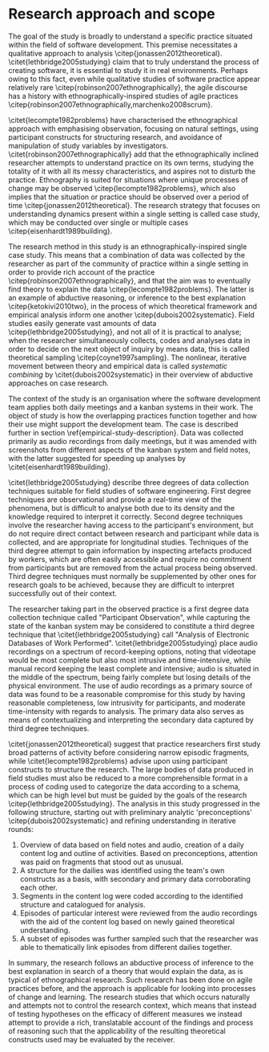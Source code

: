 
# Research approach and scope

The goal of the study is broadly to understand a specific practice situated within the field of software development. This premise necessitates a qualitative approach to analysis \citep{jonassen2012theoretical}. \citet{lethbridge2005studying} claim that to truly understand the process of creating software, it is essential to study it in real environments. Perhaps owing to this fact, even while qualitative studies of software practice appear relatively rare \citep{robinson2007ethnographically}, the agile discourse has a history with ethnographically-inspired studies of agile practices \citep{robinson2007ethnographically,marchenko2008scrum}.

\citet{lecompte1982problems} have characterised the ethnographical approach with emphasising observation, focusing on natural settings, using participant constructs for structuring research, and avoidance of manipulation of study variables by investigators. \citet{robinson2007ethnographically} add that the ethnographically inclined researcher attempts to understand practice on its own terms, studying the totality of it with all its messy characteristics, and aspires not to disturb the practice. Ethnography is suited for situations where unique processes of change may be observed \citep{lecompte1982problems}, which also implies that the situation or practice should be observed over a period of time \citep{jonassen2012theoretical}. The research strategy that focuses on understanding dynamics present within a single setting is called case study, which may be conducted over single or multiple cases \citep{eisenhardt1989building}.

The research method in this study is an ethnographically-inspired single case study. This means that a combination of data was collected by the researcher as part of the community of practice within a single setting in order to provide rich account of the practice \citep{robinson2007ethnographically}, and that the aim was to eventually find theory to explain the data \citep{lecompte1982problems}. The latter is an example of abductive reasoning, or inference to the best explanation \citep{ketokivi2010two}, in the process of which theoretical framework and empirical analysis inform one another \citep{dubois2002systematic}. Field studies easily generate vast amounts of data \citep{lethbridge2005studying}, and not all of it is practical to analyse; when the researcher simultaneously collects, codes and analyses data in order to decide on the next object of inquiry by means data, this is called theoretical sampling \citep{coyne1997sampling}. The nonlinear, iterative movement between theory and empirical data is called *systematic combining* by \citet{dubois2002systematic} in their overview of abductive approaches on case research.

The context of the study is an organisation where the software development team applies both daily meetings and a kanban systems in their work. The object of study is how the overlapping practices function together and how their use might support the development team. The case is described further in section \ref{empirical-study-description}. Data was collected primarily as audio recordings from daily meetings, but it was amended with screenshots from different aspects of the kanban system and field notes, with the latter suggested for speeding up analyses by \citet{eisenhardt1989building}.

\citet{lethbridge2005studying} describe three degrees of data collection techniques suitable for field studies of software engineering. First degree techniques are observational and provide a real-time view of the phenomena, but is difficult to analyse both due to its density and the knowledge required to interpret it correctly. Second degree techniques involve the researcher having access to the participant's environment, but do not require direct contact between research and participant while data is collected, and are appropriate for longitudinal studies. Techniques of the third degree attempt to gain information by inspecting artefacts produced by workers, which are often easily accessible and require no commitment from participants but are removed from the actual process being observed. Third degree techniques must normally be supplemented by other ones for research goals to be achieved, because they are difficult to interpret successfully out of their context.

The researcher taking part in the observed practice is a first degree data collection technique called "Participant Observation", while capturing the state of the kanban system may be considered to constitute a third degree technique that \citet{lethbridge2005studying} call "Analysis of Electronic Databases of Work Performed". \citet{lethbridge2005studying} place audio recordings on a spectrum of record-keeping options, noting that videotape would be most complete but also most intrusive and time-intensive, while manual record keeping the least complete and intensive; audio is situated in the middle of the spectrum, being fairly complete but losing details of the physical environment. The use of audio recordings as a primary source of data was found to be a reasonable compromise for this study by having reasonable completeness, low intrusivity for participants, and moderate time-intensity with regards to analysis. The primary data also serves as means of contextualizing and interpreting the secondary data captured by third degree techniques.

\citet{jonassen2012theoretical} suggest that practice researchers first study broad patterns of activity before considering narrow episodic fragments, while \citet{lecompte1982problems} advise upon using participant constructs to structure the research. The large bodies of data produced in field studies must also be reduced to a more comprehensible format in a process of coding used to categorize the data according to a schema, which can be high level but must be guided by the goals of the research \citep{lethbridge2005studying}. The analysis in this study progressed in the following structure, starting out with preliminary analytic 'preconceptions' \citep{dubois2002systematic} and refining understanding in iterative rounds:

1. Overview of data based on field notes and audio, creation of a daily content log and outline of activities. Based on preconceptions, attention was paid on fragments that stood out as unusual.
2. A structure for the dailies was identified using the team's own constructs as a basis, with secondary and primary data corroborating each other.
3. Segments in the content log were coded according to the identified structure and catalogued for analysis.
4. Episodes of particular interest were reviewed from the audio recordings with the aid of the content log based on newly gained theoretical understanding.
5. A subset of episodes was further sampled such that the researcher was able to thematically link episodes from different dailies together.

In summary, the research follows an abductive process of inference to the best explanation in search of a theory that would explain the data, as is typical of ethnographical research. Such research has been done on agile practices before, and the approach is applicable for looking into processes of change and learning. The research studies that which occurs naturally and attempts not to control the research context, which means that instead of testing hypotheses on the efficacy of different measures we instead attempt to provide a rich, translatable account of the findings and process of reasoning such that the applicability of the resulting theoretical constructs used may be evaluated by the receiver.
